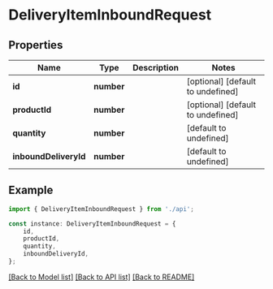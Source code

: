 # DeliveryItemInboundRequest


## Properties

Name | Type | Description | Notes
------------ | ------------- | ------------- | -------------
**id** | **number** |  | [optional] [default to undefined]
**productId** | **number** |  | [optional] [default to undefined]
**quantity** | **number** |  | [default to undefined]
**inboundDeliveryId** | **number** |  | [default to undefined]

## Example

```typescript
import { DeliveryItemInboundRequest } from './api';

const instance: DeliveryItemInboundRequest = {
    id,
    productId,
    quantity,
    inboundDeliveryId,
};
```

[[Back to Model list]](../README.md#documentation-for-models) [[Back to API list]](../README.md#documentation-for-api-endpoints) [[Back to README]](../README.md)
